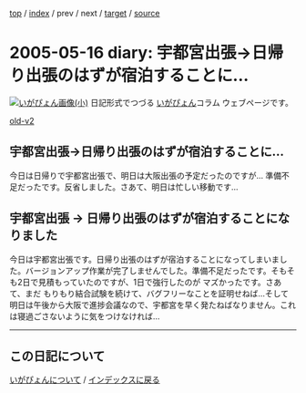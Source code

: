[top](https://igapyon.github.io/diary/) 
 / [index](https://igapyon.github.io/diary/2005/index.html) 
 / prev 
 / next 
 / [target](https://igapyon.github.io/diary/2005/ig050516.html) 
 / [source](https://github.com/igapyon/diary/blob/gh-pages/2005/ig050516.html.src.md) 

2005-05-16 diary: 宇都宮出張→日帰り出張のはずが宿泊することに…
=====================================================================================================
[![いがぴょん画像(小)](https://igapyon.github.io/diary/images/iga200306s.jpg "いがぴょん")](https://igapyon.github.io/diary/memo/memoigapyon.html) 日記形式でつづる [いがぴょん](https://igapyon.github.io/diary/memo/memoigapyon.html)コラム ウェブページです。

[old-v2](ig050516-orig.html)

## 宇都宮出張→日帰り出張のはずが宿泊することに…

今日は日帰りで宇都宮出張で、明日は大阪出張の予定だったのですが… 準備不足だったです。反省しました。さあて、明日は忙しい移動です…


## 宇都宮出張 → 日帰り出張のはずが宿泊することになりました

今日は宇都宮出張です。日帰り出張のはずが宿泊することになってしまいました。バージョンアップ作業が完了しませんでした。準備不足だったです。そもそも2日で見積もっていたのですが、1日で強行したのが マズかったです。さあて、まだ もりもり結合試験を続けて、バグフリーなことを証明せねば…そして明日は午後から大阪で進捗会議なので、宇都宮を早く発たねばなりません。これは寝過ごさないように気をつけなければ…


----------------------------------------------------------------------------------------------------

## この日記について
[いがぴょんについて](https://igapyon.github.io/diary/memo/memoigapyon.html) / [インデックスに戻る](https://igapyon.github.io/diary/idxall.html)
